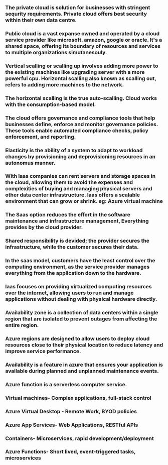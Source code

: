 ### The private cloud is solution for businesses with stringent sequrity requirements. Private cloud offers best security within their own data centre.
### Public cloud is a vast expanse owned and operated by a cloud service provider like microsoft. amazon, google or oracle. It's a shared space, offering its boundary of resources and services to multiple organizations simutanesouly.
### Vertical scalling or scalling up involves adding more power to the existing machines like upgrading server with a more powerful cpu. Horizontal scalling also known as scalling out, refers to adding more machines to the network.
### The horizontal scalling is the true auto-scalling. Cloud works with the consumption-based model.
### The cloud offers governance and compliance tools that help businesses define, enforce and monitor governance policies. These tools enable automated compliance checks, policy enforcement, and reporting.
### Elasticity is the ability of a system to adapt to workload changes by provisioning and deprovisioning resources in an autonomus manner.
### With Iaas companies can rent servers and storage spaces in the cloud, allowing them to avoid the expenses and complexities of buying and managing physical servers and other data center infrastructure. Iaas offers a scalable environment that can grow or shrink. eg: Azure virtual machine
### The Saas option reduces the effort in the software maintenance and infrastructure management, Everything provides by the cloud provider.
### Shared responsibility is devided; the provider secures the infrastructure, while the customer secures their data.
### In the saas model, customers have the least control over the computing environment, as the service provider manages everything from the application down to the hardware.
### Iaas focuses on providing virtualized computing resources over the internet, allowing users to run and manage applications without dealing with physical hardware directly.
### Availability zone is a collection of data centers within a single region that are isolated to prevent outages from affecting the entire region.
### Azure regions are designed to allow users to deploy cloud resources close to their physical location to reduce latency and improve service performance.
### Availability is a feature in azure that ensures your application is available during planned and unplanned maintenance events.
### Azure function is a serverless computer service.
### Virtual machines- Complex applications, full-stack control
### Azure Virtual Desktop - Remote Work, BYOD policies
### Azure App Services- Web Applications, RESTful APIs
### Containers- Microservices, rapid development/deployment
### Azure Functions- Short lived, event-triggered tasks, microservices
